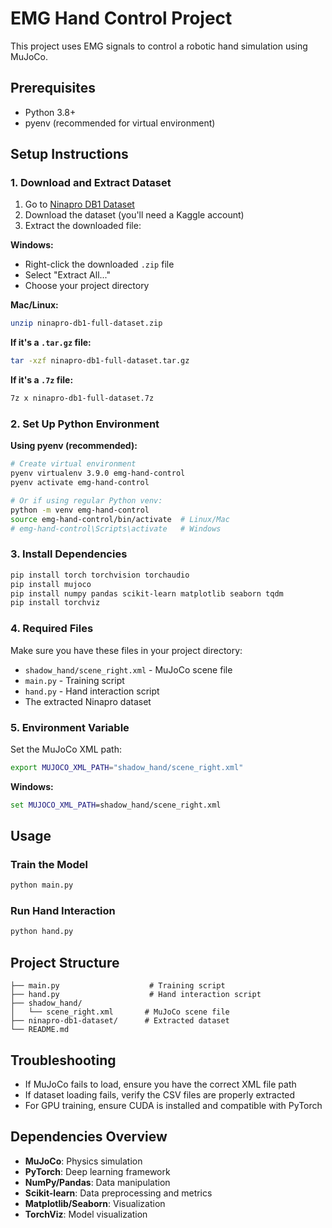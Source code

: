 # EMG Hand Control Project

This project uses EMG signals to control a robotic hand simulation using MuJoCo.

## Prerequisites

- Python 3.8+
- pyenv (recommended for virtual environment)

## Setup Instructions

### 1. Download and Extract Dataset

1. Go to [Ninapro DB1 Dataset](https://www.kaggle.com/datasets/mansibmursalin/ninapro-db1-full-dataset)
2. Download the dataset (you'll need a Kaggle account)
3. Extract the downloaded file:

**Windows:**
- Right-click the downloaded `.zip` file
- Select "Extract All..."
- Choose your project directory

**Mac/Linux:**
```bash
unzip ninapro-db1-full-dataset.zip
```

**If it's a `.tar.gz` file:**
```bash
tar -xzf ninapro-db1-full-dataset.tar.gz
```

**If it's a `.7z` file:**
```bash
7z x ninapro-db1-full-dataset.7z
```

### 2. Set Up Python Environment

**Using pyenv (recommended):**
```bash
# Create virtual environment
pyenv virtualenv 3.9.0 emg-hand-control
pyenv activate emg-hand-control

# Or if using regular Python venv:
python -m venv emg-hand-control
source emg-hand-control/bin/activate  # Linux/Mac
# emg-hand-control\Scripts\activate   # Windows
```

### 3. Install Dependencies

```bash
pip install torch torchvision torchaudio
pip install mujoco
pip install numpy pandas scikit-learn matplotlib seaborn tqdm
pip install torchviz
```

### 4. Required Files

Make sure you have these files in your project directory:
- `shadow_hand/scene_right.xml` - MuJoCo scene file
- `main.py` - Training script
- `hand.py` - Hand interaction script
- The extracted Ninapro dataset

### 5. Environment Variable

Set the MuJoCo XML path:
```bash
export MUJOCO_XML_PATH="shadow_hand/scene_right.xml"
```

**Windows:**
```cmd
set MUJOCO_XML_PATH=shadow_hand/scene_right.xml
```

## Usage

### Train the Model
```bash
python main.py
```

### Run Hand Interaction
```bash
python hand.py
```

## Project Structure
```
├── main.py                    # Training script
├── hand.py                    # Hand interaction script
├── shadow_hand/
│   └── scene_right.xml       # MuJoCo scene file
├── ninapro-db1-dataset/      # Extracted dataset
└── README.md
```

## Troubleshooting

- If MuJoCo fails to load, ensure you have the correct XML file path
- If dataset loading fails, verify the CSV files are properly extracted
- For GPU training, ensure CUDA is installed and compatible with PyTorch

## Dependencies Overview

- **MuJoCo**: Physics simulation
- **PyTorch**: Deep learning framework
- **NumPy/Pandas**: Data manipulation
- **Scikit-learn**: Data preprocessing and metrics
- **Matplotlib/Seaborn**: Visualization
- **TorchViz**: Model visualization
